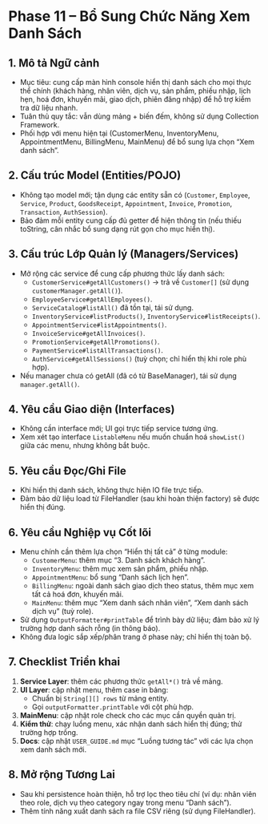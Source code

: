 # Phase 11 – Bổ Sung Chức Năng Xem Danh Sách

## 1. Mô tả Ngữ cảnh
- Mục tiêu: cung cấp màn hình console hiển thị danh sách cho mọi thực thể chính (khách hàng, nhân viên, dịch vụ, sản phẩm, phiếu nhập, lịch hẹn, hoá đơn, khuyến mãi, giao dịch, phiên đăng nhập) để hỗ trợ kiểm tra dữ liệu nhanh.
- Tuân thủ quy tắc: vẫn dùng mảng + biến đếm, không sử dụng Collection Framework.
- Phối hợp với menu hiện tại (CustomerMenu, InventoryMenu, AppointmentMenu, BillingMenu, MainMenu) để bổ sung lựa chọn “Xem danh sách”.

## 2. Cấu trúc Model (Entities/POJO)
- Không tạo model mới; tận dụng các entity sẵn có (`Customer`, `Employee`, `Service`, `Product`, `GoodsReceipt`, `Appointment`, `Invoice`, `Promotion`, `Transaction`, `AuthSession`).
- Bảo đảm mỗi entity cung cấp đủ getter để hiện thông tin (nếu thiếu toString, cân nhắc bổ sung dạng rút gọn cho mục hiển thị).

## 3. Cấu trúc Lớp Quản lý (Managers/Services)
- Mở rộng các service để cung cấp phương thức lấy danh sách:
  - `CustomerService#getAllCustomers()` → trả về `Customer[]` (sử dụng `customerManager.getAll()`).
  - `EmployeeService#getAllEmployees()`.
  - `ServiceCatalog#listAll()` đã tồn tại, tái sử dụng.
  - `InventoryService#listProducts()`, `InventoryService#listReceipts()`.
  - `AppointmentService#listAppointments()`.
  - `InvoiceService#getAllInvoices()`.
  - `PromotionService#getAllPromotions()`.
  - `PaymentService#listAllTransactions()`.
  - `AuthService#getAllSessions()` (tuỳ chọn; chỉ hiển thị khi role phù hợp).
- Nếu manager chưa có getAll (đã có từ BaseManager), tái sử dụng `manager.getAll()`.

## 4. Yêu cầu Giao diện (Interfaces)
- Không cần interface mới; UI gọi trực tiếp service tương ứng.
- Xem xét tạo interface `ListableMenu` nếu muốn chuẩn hoá `showList()` giữa các menu, nhưng không bắt buộc.

## 5. Yêu cầu Đọc/Ghi File
- Khi hiển thị danh sách, không thực hiện IO file trực tiếp.
- Đảm bảo dữ liệu load từ FileHandler (sau khi hoàn thiện factory) sẽ được hiển thị đúng.

## 6. Yêu cầu Nghiệp vụ Cốt lõi
- Menu chính cần thêm lựa chọn “Hiển thị tất cả” ở từng module:
  - `CustomerMenu`: thêm mục “3. Danh sách khách hàng”.
  - `InventoryMenu`: thêm mục xem sản phẩm, phiếu nhập.
  - `AppointmentMenu`: bổ sung “Danh sách lịch hẹn”.
  - `BillingMenu`: ngoài danh sách giao dịch theo status, thêm mục xem tất cả hoá đơn, khuyến mãi.
  - `MainMenu`: thêm mục “Xem danh sách nhân viên”, “Xem danh sách dịch vụ” (tuỳ role).
- Sử dụng `OutputFormatter#printTable` để trình bày dữ liệu; đảm bảo xử lý trường hợp danh sách rỗng (in thông báo).
- Không đưa logic sắp xếp/phân trang ở phase này; chỉ hiển thị toàn bộ.

## 7. Checklist Triển khai
1. **Service Layer**: thêm các phương thức `getAll*()` trả về mảng.
2. **UI Layer**: cập nhật menu, thêm case in bảng:
   - Chuẩn bị `String[][] rows` từ mảng entity.
   - Gọi `outputFormatter.printTable` với cột phù hợp.
3. **MainMenu**: cập nhật role check cho các mục cần quyền quản trị.
4. **Kiểm thử**: chạy luồng menu, xác nhận danh sách hiển thị đúng; thử trường hợp trống.
5. **Docs**: cập nhật `USER_GUIDE.md` mục “Luồng tương tác” với các lựa chọn xem danh sách mới.

## 8. Mở rộng Tương Lai
- Sau khi persistence hoàn thiện, hỗ trợ lọc theo tiêu chí (ví dụ: nhân viên theo role, dịch vụ theo category ngay trong menu “Danh sách”).
- Thêm tính năng xuất danh sách ra file CSV riêng (sử dụng FileHandler).
